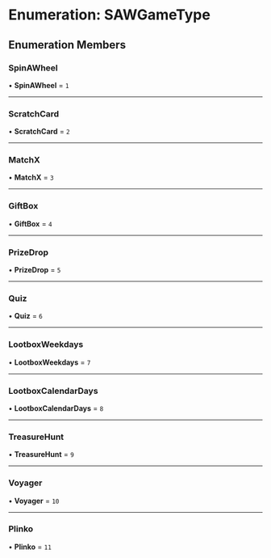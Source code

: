 # Enumeration: SAWGameType

## Enumeration Members

### SpinAWheel

• **SpinAWheel** = ``1``

___

### ScratchCard

• **ScratchCard** = ``2``

___

### MatchX

• **MatchX** = ``3``

___

### GiftBox

• **GiftBox** = ``4``

___

### PrizeDrop

• **PrizeDrop** = ``5``

___

### Quiz

• **Quiz** = ``6``

___

### LootboxWeekdays

• **LootboxWeekdays** = ``7``

___

### LootboxCalendarDays

• **LootboxCalendarDays** = ``8``

___

### TreasureHunt

• **TreasureHunt** = ``9``

___

### Voyager

• **Voyager** = ``10``

___

### Plinko

• **Plinko** = ``11``
